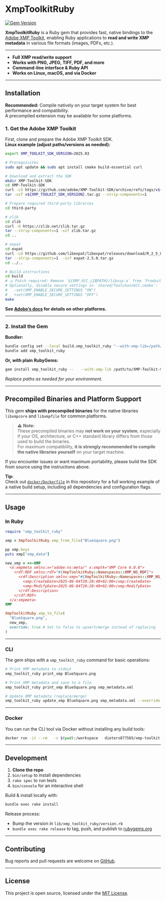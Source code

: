 # XmpToolkitRuby

[![Gem Version](https://badge.fury.io/rb/xmp_toolkit_ruby.svg)](https://badge.fury.io/rb/xmp_toolkit_ruby)

**XmpToolkitRuby** is a Ruby gem that provides fast, native bindings to
the [Adobe XMP Toolkit](https://github.com/adobe/XMP-Toolkit-SDK), enabling Ruby applications to **read and write XMP
metadata** in various file formats (images, PDFs, etc.).

---

- **Full XMP read/write support**
- **Works with PNG, JPEG, TIFF, PDF, and more**
- **Command-line interface & Ruby API**
- **Works on Linux, macOS, and via Docker**

---

## Installation

**Recommended:** Compile natively on your target system for best performance and compatibility.  
A precompiled extension may be available for some platforms.

### 1. Get the Adobe XMP Toolkit

First, clone and prepare the Adobe XMP Toolkit SDK.  
**Linux example (adjust paths/versions as needed):**

```bash
export XMP_TOOLKIT_SDK_VERSION=2025.03

# Prerequisites
sudo apt update && sudo apt install cmake build-essential curl

# Download and extract the SDK
mkdir XMP-Toolkit-SDK
cd XMP-Toolkit-SDK
curl -LO https://github.com/adobe/XMP-Toolkit-SDK/archive/refs/tags/v${XMP_TOOLKIT_SDK_VERSION}.tar.gz 
tar -xzf v${XMP_TOOLKIT_SDK_VERSION}.tar.gz --strip-components=1

# Prepare required third-party libraries
cd third-party

# zlib
cd zlib
curl -O https://zlib.net/zlib.tar.gz
tar --strip-components=1 -xzf zlib.tar.gz
cd ..

# expat
cd expat
curl -LO https://github.com/libexpat/libexpat/releases/download/R_2_5_0/expat-2.5.0.tar.gz
tar --strip-components=1  -xzf expat-2.5.0.tar.gz
cd ../..

# Build instructions
cd build
# ⚠️ Patch required: Remove `${XMP_GCC_LIBPATH}/libssp.a` from `ProductConfig.cmake` (see [this issue](https://github.com/adobe/XMP-Toolkit-SDK/issues/8))
# Optionally, disable secure settings in `shared/ToolchainGCC.cmake`:
#   -set(XMP_ENABLE_SECURE_SETTINGS "ON")
#   +set(XMP_ENABLE_SECURE_SETTINGS "OFF")
make
```

**See [Adobe’s docs](https://github.com/adobe/XMP-Toolkit-SDK) for details on other platforms.**

---

### 2. Install the Gem

**Bundler:**

```bash
bundle config set --local build.xmp_toolkit_ruby "--with-xmp-lib=/path/to/XMP-Toolkit-SDK/public/libraries/i80386linux_x64/debug --with-xmp-include=/path/to/XMP-Toolkit-SDK/public/include"
bundle add xmp_toolkit_ruby
```

**Or, with plain RubyGems:**

```bash
gem install xmp_toolkit_ruby --   --with-xmp-lib /path/to/XMP-Toolkit-SDK/public/libraries/i80386linux_x64/debug   --with-xmp-include /path/to/XMP-Toolkit-SDK/public/include
```

_Replace paths as needed for your environment._

---

## Precompiled Binaries and Platform Support

This gem **ships with precompiled binaries** for the native libraries `libxmpcore` and `libxmpfile` for common
platforms.

> ⚠️ **Note:**  
> These precompiled binaries may **not work on your system**, especially if your OS, architecture, or C++ standard
> library differs from those used to build the binaries.  
> For maximum compatibility, **it is strongly recommended to compile the native libraries yourself** on your target
> machine.

If you encounter issues or want maximum portability, please build the SDK from source using the instructions above.

**Tip:**  
Check out [`docker/Dockerfile`](docker/Dockerfile) in this repository for a full working example of a native build
setup, including all dependencies and configuration flags.

---

## Usage

### In Ruby

```ruby
require "xmp_toolkit_ruby"

xmp = XmpToolkitRuby.xmp_from_file("BlueSquare.png")

pp xmp.keys
puts xmp["xmp_data"]

new_xmp = <<~XMP
  <x:xmpmeta xmlns:x="adobe:ns:meta/" x:xmptk="XMP Core 6.0.0">
    <rdf:RDF xmlns:rdf="#{XmpToolkitRuby::Namespaces::XMP_NS_RDF}">
      <rdf:Description xmlns:xmp="#{XmpToolkitRuby::Namespaces::XMP_NS_XMP}" rdf:about="">
        <xmp:CreateDate>2025-06-04T20:20:40+02:00</xmp:CreateDate>
        <xmp:ModifyDate>2025-06-04T20:20:40+02:00</xmp:ModifyDate>
      </rdf:Description>
    </rdf:RDF>
  </x:xmpmeta>
XMP

XmpToolkitRuby.xmp_to_file(
  "BlueSquare.png",
  new_xmp,
  override: true # Set to false to upsert/merge instead of replacing
)
```

---

### CLI

The gem ships with a `xmp_toolkit_ruby` command for basic operations:

```bash
# Print XMP metadata to stdout
xmp_toolkit_ruby print_xmp BlueSquare.png

# Print XMP metadata and save to a file
xmp_toolkit_ruby print_xmp BlueSquare.png xmp_metadata.xml

# Update XMP metadata (replace/merge)
xmp_toolkit_ruby update_xmp BlueSquare.png xmp_metadata.xml --override
```

---

### Docker

You can run the CLI tool via Docker without installing any build tools:

```bash
docker run -it --rm   -v $(pwd):/workspace   dieters877565/xmp-toolkit-ruby:main   xmp_toolkit_ruby print_xmp /workspace/BlueSquare.png
```

---

## Development

1. **Clone the repo**
2. `bin/setup` to install dependencies
3. `rake spec` to run tests
4. `bin/console` for an interactive shell

Build & install locally with:

```bash
bundle exec rake install
```

Release process:

- Bump the version in `lib/xmp_toolkit_ruby/version.rb`
- `bundle exec rake release` to tag, push, and publish to [rubygems.org](https://rubygems.org)

---

## Contributing

Bug reports and pull requests are welcome on [GitHub](https://github.com/DieterS/xmp_toolkit_ruby).

---

## License

This project is open source, licensed under the [MIT License](https://opensource.org/licenses/MIT).
